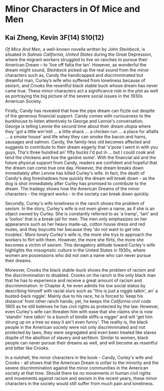# Minor Characters in Of Mice and Men
## Kai Zheng, Kevin 3F(14) S10(12)
*Of Mice And Men*, a well-known novella written by *John Steinbeck*, is situated in *Salinas 
California*, *United States* during the Great Depression, where the migrant workers struggled to
live on ranches to pursue their American Dream – to 'live off fatta the lan'. However, as 
wonderful the dream might sound, *Steinbeck* picked up the real sound from the minor characters 
such as,  Candy the handicapped and discrimminated but dreamful man, Curley’s wife who suffered
from loneliness because of sexism, and Crooks the resentful black stable buck whose dream has
never came true. These minor characters act a significance role in the plot as well as portraying 
the big picture of the severe social issues in the 1930s American Society.

Firstly, Candy has revealed that how the pipe dream can fizzle out despite of the generous financial support. Candy comes with curiousness to the bunkhouse to listen attentively to George and Lennie's conversation. George is telling Lennie the second time about their dream utopia where they 'got a little win'mill ... a little shack ... a chicken run ... a place for alfalfa ... a smoke house' and life whey they can smoke the bacon and hams, sausages and salmon. Candy, the family-less old becomes affected and suggests to contribute to their dream eagerly that 's'pose I went in with you guys, Tha's three hundred an' fifty bucks I'd put in ...  but I could cook and tend the chickens and hoe the gardne some'. With the financial aid and the future physical support from Candy, readers are confident and hopeful that the dream can come true one day. However, the dream breaks down immediately after Lennie has killed Curley's wife. In fact, the death of Candy's dog foreshadows how quickly the dream will break down - as the dog is shot immediately after Curley has promised to contribute to the dream. The tradegy shows how the American Dreams of the minor characters - the migrant works - in the society can break down quickly.

Secondly, Curley's wife loneliness in the ranch shows the problem of sexism. In the story, Curley's wife is not even given a name, as if she is an object owned by Curley. She is constantly referred to as 'a tramp', 'tart' and a 'looloo' that is a break-jail for men. The men only emphasizes on her appearance such as her heavy made-up, cotton house dress and red mules, and they boycotts her because they 'do not want to get into troubles'. More lonely Curley's wife is, the more she trys to approach the workers to flirt with them. However, the more she flirts, the more she becomes a victim of sexism. This deragatory attitude toward Curley's wife highlights the misognistic culture in the United States in 1930s, where women are possessions who did not own a name who can never pursue their dreams.

Moreover, Crooks the black stable-buck shows the problem of racism and the discrimmination to disabled. Crooks on the ranch is the only black man that he has to experience and receive a great amount of racism and discrimmination. In Chapter 4, he even admits his low social status by describing himself with racial slurs such as "this is just a niggle talkin', an' a busted-back niggle'. Mainly due to his race, he is forced to 'keep his distance' from other ranch hands; yet, he keeps the *California civil code 1905* as he still beleives he has civil rights as protected by the law. However, even Curley's wife can threaten him with ease that she claims she is now 'standin' here talkin' to a bunch of bindle stiffs-a nigger' and will 'get him strung up on a tree so easy it ain't even funny'. The reality is, the black people in the American society were not only discrimminated and not protected by laws, they were segregated and even been treated like slaves dispite of the abolition of slavery and serfdom. Similar to women, black people can never pursue their dreams as well, and will become as resentful and bitter like Crooks.

In a nutshell, the minor characters in the book - Candy, Curley's wife and Crooks - all shows that the American Dream is unfair to the minority and the severe discrimmination against the minor communities in the American society at that time. Should there be no movements in human civil rights and movements against racism and sexism in the recent years, these minor characters in the society would still suffer from much pain and loneliness.
